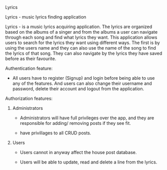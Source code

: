 Lyrics

Lyrics - music lyrics finding application

Lyrics - is a music lyrics acquiring application. The lyrics are organized based on the albums of a singer and from the albums a user can navigate through each song and find what lyrics they want. This application allows users to search for the lyrics they want using different ways. The first is by using the users name and they can also use the name of the song to find the lyrics of that song. They can also navigate by the lyrics they have saved before as their favourite.

Authentication feature:

- All users have to register (Signup) and login before being able to use any of the features. And users can also change their username and password, delete their account and logout from the application.

Authorization features:

1. Administrators

   - Administrators will have full privileges over the app, and they are responsible for adding/ removing posts if they see fit.

   - have privillages to all CRUD posts.

2. Users

   - Users cannot in anyway affect the house post database.

   - Users will be able to update, read and delete a line from the lyrics.
